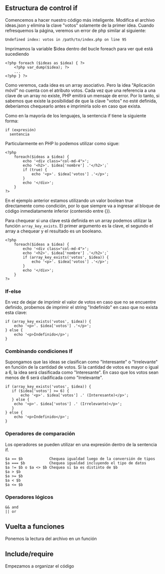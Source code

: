 ## Estructura de control if

Comencemos a hacer nuestro código más inteligente. Modifica el archivo ideas.json y elimina la clave "votos" solamente de la primer idea. Cuando refresquemos la página, veremos un error de php similar al siguiente:

```
Undefined index: votos in /path/to/index.php on line 95
```

Imprimamos la variable $idea dentro del bucle foreach para ver qué está sucediendo

```
<?php foreach ($ideas as $idea) { ?>
    <?php var_dump($idea); ?>
    ...
<?php } ?>
```

Como veremos, cada idea es un array asociativo. Pero la idea "Aplicación móvil" no cuenta con el atributo votos. Cada vez que una referencia a una clave de un array no existe, PHP emitirá un mensaje de error. Por lo tanto, si sabemos que existe la posibilidad de que la clave "votos" no esté definida, deberíamos chequearlo antes e imprimirla solo en caso que exista.

Como en la mayoría de los lenguajes, la sentencia if tiene la siguiente forma:
```
if (expresión)
  sentencia
```

Particularmente en PHP lo podemos utilizar como sigue:

```
<?php 
    foreach($ideas a $idea) {
        echo '<div class="col-md-4">';
        echo '<h2>'. $idea['nombre'] .'</h2>';`
        if (true) {
            echo '<p>'. $idea['votos'] .'</p>';
        }
        echo '</div>';
    }
?>
```

En el ejemplo anterior estamos utilizando un valor boolean true directamente como condición, por lo que siempre va a ingresar al bloque de código inmediatamente inferior (contenido entre {}).

Para chequear si una clave está definida en un array podemos utilizar la función `array_key_exists`. El primer argumento es la clave, el segundo el array a chequear y el resultado es un booleano. 

```
<?php 
    foreach($ideas a $idea) {
        echo '<div class="col-md-4">';
        echo '<h2>'. $idea['nombre'] .'</h2>';`
        if (array_key_exists('votos', $idea)) {
            echo '<p>'. $idea['votos'] .'</p>';
        }
        echo '</div>';
    }
?>
```

### If-else

En vez de dejar de imprimir el valor de votos en caso que no se encuentre definido, probemos de imprimir el string "Indefinido" en caso que no exista esta clave:

```
if (array_key_exists('votos', $idea)) {
    echo '<p>'. $idea['votos'] .'</p>';
} else {
    echo '<p>Indefinido</p>';
}
```

### Combinando condiciones If

Supongamos que las ideas se clasifican como "Interesante" o "Irrelevante" en función de la cantidad de votos. Si la cantidad de votos es mayor o igual a 6, la idea será clasificada como "Interesante". En caso que los votos sean menos de 6 será cladificada como "Irrelevante".
 
 ```
 if (array_key_exists('votos', $idea)) {
    if ($idea['votos'] >= 6) {
        echo '<p>'. $idea['votos'] .' (Interesante)</p>';
    } else {
     echo '<p>'. $idea['votos'] .' (Irrelevante)</p>';
    }
 } else {
     echo '<p>Indefinido</p>';
 }
 ```

### Operadores de comparación

Los operadores se pueden utilizar en una expresión dentro de la sentencia if.

```
$a == $b            Chequea igualdad luego de la conversión de tipos
$a === $b           Chequea igualdad incluyendo el tipo de datos
$a != $b o $a <> $b Chequea si $a es distinto de $b
$a > $b
$a >= $b
$a < $b
$a <= $b
```

### Operadores lógicos

```
&& and
|| or
```

## Vuelta a funciones

Ponemos la lectura del archivo en un función

## Include/require

Empezamos a organizar el código

